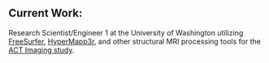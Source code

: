 ## Current Work:
Research Scientist/Engineer 1 at the University of Washington utilizing [FreeSurfer](https://surfer.nmr.mgh.harvard.edu/fswiki), [HyperMapp3r](https://hypermapp3r.readthedocs.io/en/latest/), and other structural MRI processing tools for the [ACT Imaging study](https://actagingstudy.org/).

<!---
bhowl/bhowl is a ✨ special ✨ repository because its `README.md` (this file) appears on your GitHub profile.
You can click the Preview link to take a look at your changes.
--->
